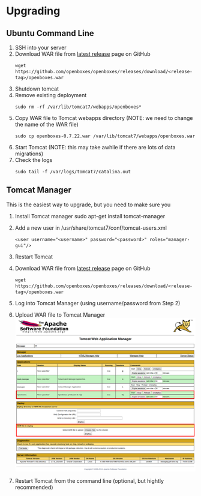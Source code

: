 # Upgrading 

## Ubuntu Command Line
1. SSH into your server
1. Download WAR file from [latest release](https://github.com/openboxes/openboxes/releases/latest) page on GitHub
    ```
    wget https://github.com/openboxes/openboxes/releases/download/<release-tag>/openboxes.war
    ```
1. Shutdown tomcat 
1. Remove existing deployment
    ```
    sudo rm -rf /var/lib/tomcat7/webapps/openboxes*
    ```
1. Copy WAR file to Tomcat webapps directory (NOTE: we need to change the name of the WAR file)
    ```
    sudo cp openboxes-0.7.22.war /var/lib/tomcat7/webapps/openboxes.war
    ```
1. Start Tomcat (NOTE: this may take awhile if there are lots of data migrations)
1. Check the logs 
    ```
    sudo tail -f /var/logs/tomcat7/catalina.out
    ```

## Tomcat Manager
This is the easiest way to upgrade, but you need to make sure you 
1. Install Tomcat manager
    sudo apt-get install tomcat-manager

1. Add a new user in /usr/share/tomcat7/conf/tomcat-users.xml
    ```
    <user username="<username>" password="<password>" roles="manager-gui"/>
    ```

1. Restart Tomcat
1. Download WAR file from [latest release](https://github.com/openboxes/openboxes/releases/latest) page on GitHub
    ```
    wget https://github.com/openboxes/openboxes/releases/download/<release-tag>/openboxes.war
    ```
1. Log into Tomcat Manager (using username/password from Step 2)
1. Upload WAR file to Tomcat Manager
![Profit](../img/upgrading-tomcat-manager-upload-war.png)
1. Restart Tomcat from the command line (optional, but hightly recommended)
